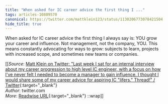 ```yaml
---
title: "When asked for IC career advice the first thing I ..."
tags: articles-10809570
canonical: https://twitter.com/mattklein123/status/1130206773078421504
hide_title: true
---
```


When asked for IC career advice the first thing I always say is: YOU grow your career and influence. Not management, not the company, YOU. This means constantly advocating for ways to grow: subjects to learn, projects with increased scope, and sometimes new teams or companies.


[[_Source_: [Matt Klein on Twitter: "Last week I sat for an internal interview about my career progression to high level IC engineer, with a focus on how I've never felt I needed to become a manager to gain influence. I thought I would share some of my career advice for aspiring IC "lifers." Thread!" / Twitter](https://twitter.com/mattklein123/status/1130206773078421504){:target="_blank"}<br>
_Author_: twitter.com<br>
_More_: [Readwise URL](https://readwise.io/open/223622987){:target="_blank"}
::wrap]]